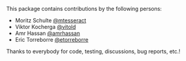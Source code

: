 This package contains contributions by the following persons:

* Moritz Schulte [@mtesseract](https://github.com/mtesseract)
* Viktor Kocherga [@vitold](https://github.com/vitold)
* Amr Hassan [@amrhassan](https://github.com/amrhassan)
* Eric Torreborre [@etorreborre](https://github.com/etorreborre)

Thanks to everybody for code, testing, discussions, bug reports, etc.!
